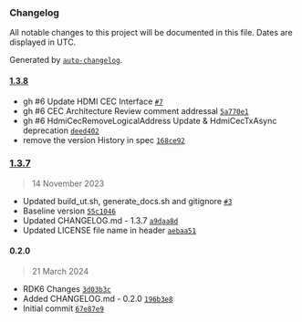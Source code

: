 ### Changelog

All notable changes to this project will be documented in this file. Dates are displayed in UTC.

Generated by [`auto-changelog`](https://github.com/CookPete/auto-changelog).

#### [1.3.8](https://rdkcentral-github.com/rdkcentral/rdk-halif-hdmi_cec/compare/1.3.7...1.3.8)

- gh #6 Update HDMI CEC Interface [`#7`](https://rdkcentral-github.com/rdkcentral/rdk-halif-hdmi_cec/pull/7)
- gh #6 CEC Architecture Review comment addressal [`5a770e1`](https://rdkcentral-github.com/rdkcentral/rdk-halif-hdmi_cec/commit/5a770e1e2102ef9192e787adb442d68722c8b4a2)
- gh #6 HdmiCecRemoveLogicalAddress Update & HdmiCecTxAsync deprecation [`deed402`](https://rdkcentral-github.com/rdkcentral/rdk-halif-hdmi_cec/commit/deed4023a4aaf2ba31f8ce7bd091128371b98885)
- remove the version History in spec [`168ce92`](https://rdkcentral-github.com/rdkcentral/rdk-halif-hdmi_cec/commit/168ce9282654e85d4c1cf54927629db661762704)

### [1.3.7](https://rdkcentral-github.com/rdkcentral/rdk-halif-hdmi_cec/compare/0.2.0...1.3.7)

> 14 November 2023

- Updated build_ut.sh, generate_docs.sh and gitignore [`#3`](https://rdkcentral-github.com/rdkcentral/rdk-halif-hdmi_cec/pull/3)
- Baseline version [`55c1046`](https://rdkcentral-github.com/rdkcentral/rdk-halif-hdmi_cec/commit/55c1046c98919a52dd7ba672447d0b59c031fd41)
- Updated CHANGELOG.md - 1.3.7 [`a9daa8d`](https://rdkcentral-github.com/rdkcentral/rdk-halif-hdmi_cec/commit/a9daa8dbe7203c11079346266d177892aaa306fb)
- Updated LICENSE file name in header [`aebaa51`](https://rdkcentral-github.com/rdkcentral/rdk-halif-hdmi_cec/commit/aebaa512cc085098ac76dcc7de0e1deeb7709fc5)

#### 0.2.0

> 21 March 2024

- RDK6 Changes [`3d03b3c`](https://rdkcentral-github.com/rdkcentral/rdk-halif-hdmi_cec/commit/3d03b3c869be719120a05bcf6243fd3cc94af4b9)
- Added CHANGELOG.md - 0.2.0 [`196b3e8`](https://rdkcentral-github.com/rdkcentral/rdk-halif-hdmi_cec/commit/196b3e8ba7f7ba202e1aafc6ded6708ede1e9bd5)
- Initial commit [`67e87e9`](https://rdkcentral-github.com/rdkcentral/rdk-halif-hdmi_cec/commit/67e87e91709d2f2075e010a02b40b932bdc8786b)
